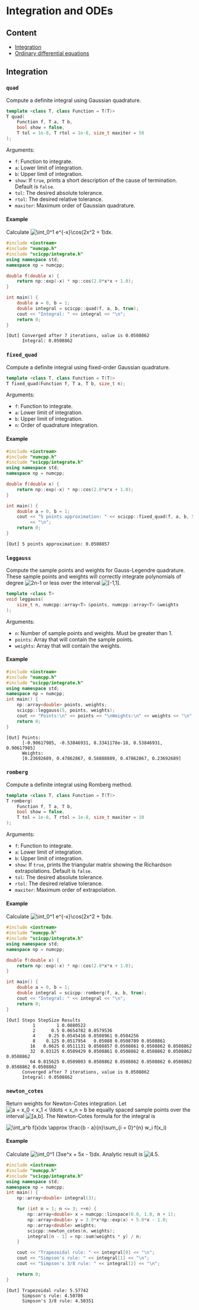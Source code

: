 # Integration and ODEs

## Content

- [Integration](#Integration)
- [Ordinary differential equations](#Ordinary-differential-equations)

## Integration

### `quad`

Compute a definite integral using Gaussian quadrature.
```cpp
template <class T, class Function = T(T)>
T quad(
    Function f, T a, T b,
    bool show = false,
    T tol = 1e-8, T rtol = 1e-8, size_t maxiter = 50
);
```

Arguments:
- `f`: Function to integrate.
- `a`: Lower limit of integration.
- `b`: Upper limit of integration.
- `show`: If `true`, prints a short description of the cause of termination. 
Default is `false`.
- `tol`: The desired absolute tolerance.
- `rtol`: The desired relative tolerance.
- `maxiter`: Maximum order of Gaussian quadrature.

#### Example

Calculate ![$\int_0^1 e^{-x}\cos(2x^2 + 1)dx$](https://render.githubusercontent.com/render/math?math=%5Cint_0%5E1%20e%5E%7B-x%7D%5Ccos(2x%5E2%20%2B%201)dx).

```cpp
#include <iostream>
#include "numcpp.h"
#include "scicpp/integrate.h"
using namespace std;
namespace np = numcpp;

double f(double x) {
    return np::exp(-x) * np::cos(2.0*x*x + 1.0);
}

int main() {
    double a = 0, b = 1;
    double integral = scicpp::quad(f, a, b, true);
    cout << "Integral: " << integral << "\n";
    return 0;
}
```

```
[Out] Converged after 7 iterations, value is 0.0508862
      Integral: 0.0508862
```

### `fixed_quad`

Compute a definite integral using fixed-order Gaussian quadrature.
```cpp
template <class T, class Function = T(T)>
T fixed_quad(Function f, T a, T b, size_t n);
```

Arguments:
- `f`: Function to integrate.
- `a`: Lower limit of integration.
- `b`: Upper limit of integration.
- `n`: Order of quadrature integration.

#### Example

```cpp
#include <iostream>
#include "numcpp.h"
#include "scicpp/integrate.h"
using namespace std;
namespace np = numcpp;

double f(double x) {
    return np::exp(-x) * np::cos(2.0*x*x + 1.0);
}

int main() {
    double a = 0, b = 1;
    cout << "5 points approximation: " << scicpp::fixed_quad(f, a, b, 5) 
         << "\n";
    return 0;
}
```

```
[Out] 5 points approximation: 0.0508857
```

### `leggauss`

Compute the sample points and weights for Gauss-Legendre quadrature. These 
sample points and weights will correctly integrate polynomials of degree 
![$2n-1$](https://render.githubusercontent.com/render/math?math=2n-1) or less 
over the interval ![$[-1,1]$](https://render.githubusercontent.com/render/math?math=%5B-1%2C1%5D).
```cpp
template <class T>
void leggauss(
    size_t n, numcpp::array<T> &points, numcpp::array<T> &weights
);
```

Arguments:
- `n`: Number of sample points and weights. Must be greater than 1.
- `points`: Array that will contain the sample points.
- `weights`: Array that will contain the weights.

#### Example

```cpp
#include <iostream>
#include "numcpp.h"
#include "scicpp/integrate.h"
using namespace std;
namespace np = numcpp;
int main() {
    np::array<double> points, weights;
    scicpp::leggauss(5, points, weights);
    cout << "Points:\n" << points << "\nWeights:\n" << weights << "\n";
    return 0;
}
```

```
[Out] Points:
      [-0.90617985, -0.53846931, 8.3341178e-18, 0.53846931, 0.90617985]
      Weights:
      [0.23692689, 0.47862867, 0.56888889, 0.47862867, 0.23692689]
```

### `romberg`

Compute a definite integral using Romberg method.
```cpp
template <class T, class Function = T(T)>
T romberg(
    Function f, T a, T b,
    bool show = false,
    T tol = 1e-8, T rtol = 1e-8, size_t maxiter = 10
);
```

Arguments:
- `f`: Function to integrate.
- `a`: Lower limit of integration.
- `b`: Upper limit of integration.
- `show`: If `true`, prints the triangular matrix showing the Richardson 
extrapolations. Default is `false`.
- `tol`: The desired absolute tolerance.
- `rtol`: The desired relative tolerance.
- `maxiter`: Maximum order of extrapolation.


#### Example

Calculate ![$\int_0^1 e^{-x}\cos(2x^2 + 1)dx$](https://render.githubusercontent.com/render/math?math=%5Cint_0%5E1%20e%5E%7B-x%7D%5Ccos(2x%5E2%20%2B%201)dx).
```cpp
#include <iostream>
#include "numcpp.h"
#include "scicpp/integrate.h"
using namespace std;
namespace np = numcpp;

double f(double x) {
    return np::exp(-x) * np::cos(2.0*x*x + 1.0);
}

int main() {
    double a = 0, b = 1;
    double integral = scicpp::romberg(f, a, b, true);
    cout << "Integral: " << integral << "\n";
    return 0;
}
```

```
[Out] Steps StepSize Results
          1        1 0.0880522
          2      0.5 0.0654782 0.0579536
          4     0.25 0.0545416 0.0508961 0.0504256
          8    0.125 0.0517954   0.05088 0.0508789 0.0508861
         16   0.0625 0.0511131 0.0508857 0.0508861 0.0508862 0.0508862
         32  0.03125 0.0509429 0.0508861 0.0508862 0.0508862 0.0508862 0.0508862
         64 0.015625 0.0509003 0.0508862 0.0508862 0.0508862 0.0508862 0.0508862 0.0508862
      Converged after 7 iterations, value is 0.0508862
      Integral: 0.0508862
```

### `newton_cotes`

Return weights for Newton-Cotes integration. Let ![$a = x_0 < x_1 < \ldots < x_n = b$](https://render.githubusercontent.com/render/math?math=a%20%3D%20x_0%20%3C%20x_1%20%3C%20%5Cldots%20%3C%20x_n%20%3D%20b) 
be equally spaced sample points over the interval ![$[a,b]$](https://render.githubusercontent.com/render/math?math=%5Ba%2Cb%5D). The Newton-Cotes formula 
for the integral is 

![$\int_a^b f(x)dx \approx \frac{b - a}{n}\sum_{i = 0}^{n} w_i f(x_i)$](https://render.githubusercontent.com/render/math?math=%5Cint_a%5Eb%20f(x)dx%20%5Capprox%20%5Cfrac%7Bb%20-%20a%7D%7Bn%7D%5Csum_%7Bi%20%3D%200%7D%5E%7Bn%7D%20w_i%20f(x_i))

#### Example

Calculate ![$\int_0^1 (3xe^x + 5x - 1)dx$](https://render.githubusercontent.com/render/math?math=%5Cint_0%5E1%20(3xe%5Ex%20%2B%205x%20-%201)dx). Analytic result is ![$4.5$](https://render.githubusercontent.com/render/math?math=4.5).
```cpp
#include <iostream>
#include "numcpp.h"
#include "scicpp/integrate.h"
using namespace std;
namespace np = numcpp;
int main() {
    np::array<double> integral(3);

    for (int n = 1; n <= 3; ++n) {
        np::array<double> x = numcpp::linspace(0.0, 1.0, n + 1);
        np::array<double> y = 3.0*x*np::exp(x) + 5.0*x - 1.0;
        np::array<double> weights;
        scicpp::newton_cotes(n, weights);
        integral[n - 1] = np::sum(weights * y) / n;
    }

    cout << "Trapezoidal rule: " << integral[0] << "\n";
    cout << "Simpson's rule: " << integral[1] << "\n";
    cout << "Simpson's 3/8 rule: " << integral[2] << "\n";

    return 0;
}
```

```
[Out] Trapezoidal rule: 5.57742
      Simpson's rule: 4.50786
      Simpson's 3/8 rule: 4.50351
```
